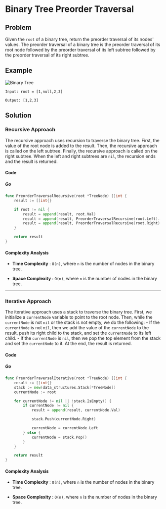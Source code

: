 # Binary Tree Preorder Traversal

## Problem

Given the `root` of a binary tree, return the preorder traversal of its nodes' values.
The preorder traversal of a binary tree is the preorder traversal of its root node followed by the preorder traversal of its left subtree followed by the preorder traversal of its right subtree.

## Example

![Binary Tree](https://assets.leetcode.com/uploads/2020/09/15/inorder_1.jpg)

```text
Input: root = [1,null,2,3]

Output: [1,2,3]
```

## Solution

### Recursive Approach

The recursive approach uses recursion to traverse the binary tree.
First, the value of the root node is added to the result.
Then, the recursive approach is called on the left subtree.
Finally, the recursive approach is called on the right subtree.
When the left and right subtrees are `nil`, the recursion ends and the result is returned.

#### Code

##### Go

```go
func PreorderTraversalRecursive(root *TreeNode) []int {
    result := []int{}

    if root != nil {
        result = append(result, root.Val)
        result = append(result, PreorderTraversalRecursive(root.Left)...)
        result = append(result, PreorderTraversalRecursive(root.Right)...)
    }

    return result
}
```

#### Complexity Analysis

- **Time Complexity** : `O(n)`, where `n` is the number of nodes in the binary tree.

- **Space Complexity** : `O(n)`, where `n` is the number of nodes in the binary tree.

---

### Iterative Approach

The iterative approach uses a stack to traverse the binary tree.
First, we initialize a `currentNode` variable to point to the root node.
Then, while the `currentNode` is not `nil` or the stack is not empty, we do the following: - If the `currentNode` is not `nil`, then we add the value of the `currentNode` to the result, push its right child to the stack, and set the `currentNode` to its left child. - If the `currentNode` is `nil`, then we pop the top element from the stack and set the `currentNode` to it.
At the end, the result is returned.

#### Code

##### Go

```go
func PreorderTraversalIterative(root *TreeNode) []int {
    result := []int{}
    stack := new(data_structures.Stack[*TreeNode])
    currentNode := root

    for currentNode != nil || !stack.IsEmpty() {
        if currentNode != nil {
            result = append(result, currentNode.Val)

            stack.Push(currentNode.Right)

            currentNode = currentNode.Left
        } else {
            currentNode = stack.Pop()
        }
    }

    return result
}
```

#### Complexity Analysis

- **Time Complexity** : `O(n)`, where `n` is the number of nodes in the binary tree.

- **Space Complexity** : `O(n)`, where `n` is the number of nodes in the binary tree.

